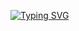 <!--### Hi there 👋 -->

<!--
**lanlinchuan/lanlinchuan** is a ✨ _special_ ✨ repository because its `README.md` (this file) appears on your GitHub profile.

Here are some ideas to get you started:

- 🔭 I’m currently working on ...
- 🌱 I’m currently learning ...
- 👯 I’m looking to collaborate on ...
- 🤔 I’m looking for help with ...
- 💬 Ask me about ...
- 📫 How to reach me: ...
- 😄 Pronouns: ...
- ⚡ Fun fact: ...
-->

[![Typing SVG](https://readme-typing-svg.demolab.com?font=Fira+Code&pause=1000&width=435&lines=Hi+There%2Cthis+is+my+profile;My+name+is+LawrenceLan;I'm+still+a+noob;But+from+today%2CI+will+start+to+work+hard+to+learn+programming+skills)](https://git.io/typing-svg)
